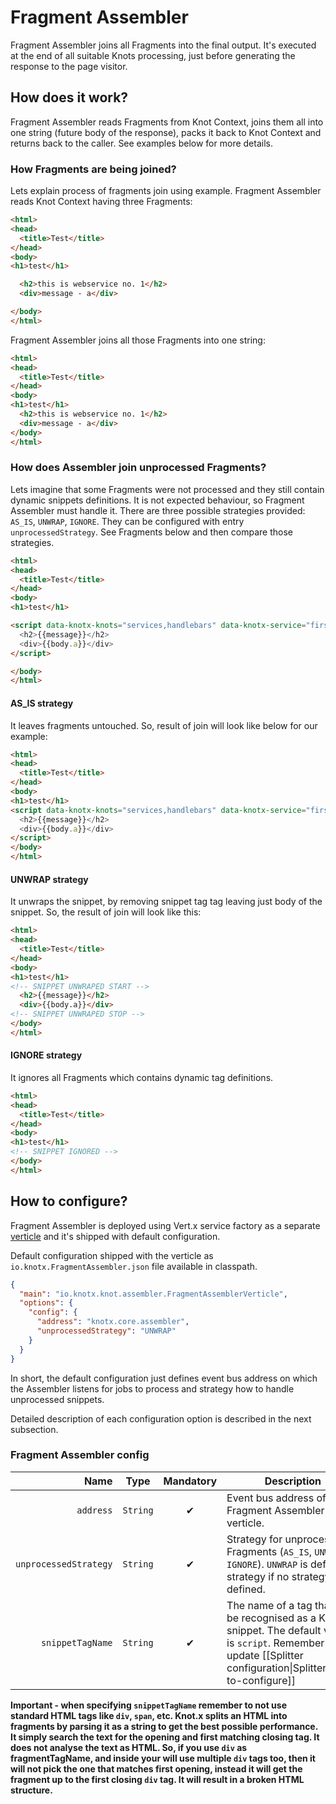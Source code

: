 # Fragment Assembler
Fragment Assembler joins all Fragments into the final output. It's executed at the end of 
all suitable Knots processing, just before generating the response to the page visitor.

## How does it work?
Fragment Assembler reads Fragments from Knot Context, joins them all into one string (future body 
of the response), packs it back to Knot Context and returns back to the caller. 
See examples below for more details.

### How Fragments are being joined?
Lets explain process of fragments join using example. Fragment Assembler reads Knot Context having 
three Fragments:
```html
<html>
<head>
  <title>Test</title>
</head>
<body>
<h1>test</h1>
```
```html
  <h2>this is webservice no. 1</h2>
  <div>message - a</div>
```
```html
</body>
</html>
```
Fragment Assembler joins all those Fragments into one string:
```html
<html>
<head>
  <title>Test</title>
</head>
<body>
<h1>test</h1>
  <h2>this is webservice no. 1</h2>
  <div>message - a</div>
</body>
</html>
```
### How does Assembler join unprocessed Fragments?
Lets imagine that some Fragments were not processed and they still contain dynamic snippets definitions. 
It is not expected behaviour, so Fragment Assembler must handle it. There are three possible strategies 
provided: `AS_IS`, `UNWRAP`, `IGNORE`. They can be configured with entry `unprocessedStrategy`.
See Fragments below and then compare those strategies. 
```html
<html>
<head>
  <title>Test</title>
</head>
<body>
<h1>test</h1>
```
```html
<script data-knotx-knots="services,handlebars" data-knotx-service="first-service" type="text/knotx-snippet">
  <h2>{{message}}</h2>
  <div>{{body.a}}</div>
</script>
```
```html
</body>
</html>
```
#### AS_IS strategy
It leaves fragments untouched. So, result of join will look like below for our example:
```html
<html>
<head>
  <title>Test</title>
</head>
<body>
<h1>test</h1>
<script data-knotx-knots="services,handlebars" data-knotx-service="first-service" type="text/knotx-snippet">
  <h2>{{message}}</h2>
  <div>{{body.a}}</div>
</script>
</body>
</html>
```
#### UNWRAP strategy
It unwraps the snippet, by removing snippet tag tag leaving just body of the snippet. So, the result of 
join will look like this:
```html
<html>
<head>
  <title>Test</title>
</head>
<body>
<h1>test</h1>
<!-- SNIPPET UNWRAPED START -->
  <h2>{{message}}</h2>
  <div>{{body.a}}</div>
<!-- SNIPPET UNWRAPED STOP -->
</body>
</html>
```
#### IGNORE strategy
It ignores all Fragments which contains dynamic tag definitions.
```html
<html>
<head>
  <title>Test</title>
</head>
<body>
<h1>test</h1>
<!-- SNIPPET IGNORED -->
</body>
</html>
```

## How to configure?
Fragment Assembler is deployed using Vert.x service factory as a separate
[verticle](http://vertx.io/docs/apidocs/io/vertx/core/Verticle.html) and it's shipped with default 
configuration.

Default configuration shipped with the verticle as `io.knotx.FragmentAssembler.json` file available in classpath.
```json
{
  "main": "io.knotx.knot.assembler.FragmentAssemblerVerticle",
  "options": {
    "config": {
      "address": "knotx.core.assembler",
      "unprocessedStrategy": "UNWRAP"
    }
  }
}
```
In short, the default configuration just defines event bus address on which the Assembler listens
for jobs to process and strategy how to handle unprocessed snippets.

Detailed description of each configuration option is described in the next subsection.

### Fragment Assembler config

| Name                        | Type      | Mandatory      | Description  |
|-------:                     |:-------:  |:-------:       |-------|
| `address`                   | `String`  | &#10004;       | Event bus address of the Fragment Assembler verticle. |
| `unprocessedStrategy`       | `String`  | &#10004;       | Strategy for unprocessed Fragments (`AS_IS`, `UNWRAP`, `IGNORE`). `UNWRAP` is default strategy if no strategy defined. |
| `snippetTagName`            | `String`  | &#10004;       | The name of a tag that will be recognised as a Knot.x snippet. The default value is `script`. Remember to update [[Splitter configuration\|Splitter#how-to-configure]] |

**Important - when specifying `snippetTagName` remember to not use standard HTML tags like `div`, `span`, etc.
Knot.x splits an HTML into fragments by parsing it as a string to get the best possible performance. 
It simply search the text for the opening and first matching closing tag. It does not analyse the text 
as HTML. So, if you use `div` as fragmentTagName, and inside your will use multiple `div` tags too, 
then it will not pick the one that matches first opening, instead it will get the fragment up to the 
first closing `div` tag. It will result in a broken HTML structure.**
